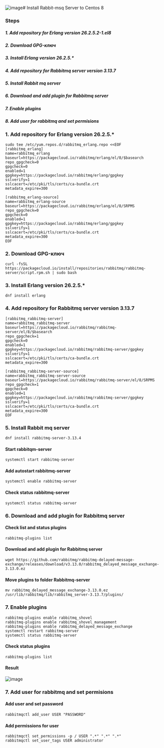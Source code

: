 ![image](https://github.com/user-attachments/assets/4ded567f-4c1a-4560-8e06-cd7b25b94ae6)# Install Rabbit-msq Server to Centos 8

### Steps

##### 1. Add repository for Erlang version 26.2.5.2-1.el8
##### 2. Download GPG-ключ 
##### 3. Install Erlang version 26.2.5.* 
##### 4. Add repository for Rabbitmq server version 3.13.7
##### 5. Install Rabbit mq server
##### 6. Download and add plugin for Rabbitmq server
##### 7. Enable plugins
##### 8. Add user for rabbitmq and set permisions


### 1. Add repository for Erlang version 26.2.5.*
~~~
sudo tee /etc/yum.repos.d/rabbitmq_erlang.repo <<EOF
[rabbitmq_erlang]
name=rabbitmq_erlang
baseurl=https://packagecloud.io/rabbitmq/erlang/el/8/$basearch
repo_gpgcheck=0
gpgcheck=0
enabled=1
gpgkey=https://packagecloud.io/rabbitmq/erlang/gpgkey
sslverify=1
sslcacert=/etc/pki/tls/certs/ca-bundle.crt
metadata_expire=300

[rabbitmq_erlang-source]
name=rabbitmq_erlang-source
baseurl=https://packagecloud.io/rabbitmq/erlang/el/8/SRPMS
repo_gpgcheck=0
gpgcheck=0
enabled=1
gpgkey=https://packagecloud.io/rabbitmq/erlang/gpgkey
sslverify=1
sslcacert=/etc/pki/tls/certs/ca-bundle.crt
metadata_expire=300
EOF
~~~
### 2. Download GPG-ключ 
~~~
curl -fsSL https://packagecloud.io/install/repositories/rabbitmq/rabbitmq-server/script.rpm.sh | sudo bash
~~~
### 3. Install Erlang version 26.2.5.*
~~~
dnf install erlang
~~~

### 4. Add repository for Rabbitmq server version 3.13.7
~~~
[rabbitmq_rabbitmq-server]
name=rabbitmq_rabbitmq-server
baseurl=https://packagecloud.io/rabbitmq/rabbitmq-server/el/8/$basearch
repo_gpgcheck=1
gpgcheck=0
enabled=1
gpgkey=https://packagecloud.io/rabbitmq/rabbitmq-server/gpgkey
sslverify=1
sslcacert=/etc/pki/tls/certs/ca-bundle.crt
metadata_expire=300

[rabbitmq_rabbitmq-server-source]
name=rabbitmq_rabbitmq-server-source
baseurl=https://packagecloud.io/rabbitmq/rabbitmq-server/el/8/SRPMS
repo_gpgcheck=1
gpgcheck=0
enabled=1
gpgkey=https://packagecloud.io/rabbitmq/rabbitmq-server/gpgkey
sslverify=1
sslcacert=/etc/pki/tls/certs/ca-bundle.crt
metadata_expire=300
EOF
~~~

### 5. Install Rabbit mq server
~~~
dnf install rabbitmq-server-3.13.4
~~~
#### Start rabbitqm-server
~~~
systemctl start rabbitmq-server
~~~
#### Add autostart rabbitmq-server
~~~
systemctl enable rabbitmq-server
~~~
#### Check status rabbitmq-server
~~~
systemctl status rabbitmq-server
~~~

### 6. Download and add plugin for Rabbitmq server
#### Check list and status plugins
~~~
rabbitmq-plugins list
~~~
#### Download and add plugin for Rabbitmq server
~~~
wget https://github.com/rabbitmq/rabbitmq-delayed-message-exchange/releases/download/v3.13.0/rabbitmq_delayed_message_exchange-3.13.0.ez
~~~
#### Move plugins to folder Rabbitmq-server
~~~
mv rabbitmq_delayed_message_exchange-3.13.0.ez /usr/lib/rabbitmq/lib/rabbitmq_server-3.13.7/plugins/
~~~

### 7. Enable plugins
~~~
rabbitmq-plugins enable rabbitmq_shovel
rabbitmq-plugins enable rabbitmq_shovel_management
rabbitmq-plugins enable rabbitmq_delayed_message_exchange
systemctl restart rabbitmq-server
systemctl status rabbitmq-server
~~~
#### Check status plugins
~~~
rabbitmq-plugins list
~~~
#### Result
![image](https://github.com/user-attachments/assets/10c07c36-0aa2-49c9-a43d-3f856a06c286)

### 7. Add user for rabbitmq and set permisions
#### Add user and set password
~~~
rabbitmqctl add_user USER "PASSWORD"
~~~

#### Add permissions for user
~~~
rabbitmqctl set_permissions -p / USER ".*" ".*" ".*"
rabbitmqctl set_user_tags USER administrator
~~~
